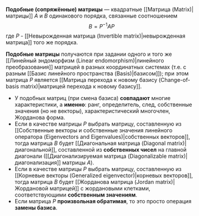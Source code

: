 **Подобные (сопряжённые) матрицы** — квадратные [[Матрица (Matrix)|матрицы]] $A$ и $B$ одинакового порядка, связанные соотношением$$B=P^{-1}AP$$где $P$ - [[Невырожденная матрица (Invertible matrix)|невырожденная матрица]] того же порядка.

**Подобные матрицы** получаются при задании одного и того же [[Линейный эндоморфизм (Linear endomorphism)|линейного преобразования]] матрицей в разных координатных системах (т.е. с разным [[Базис линейного пространства (Basis)|базисом]]); при этом матрица $Р$ является [[Матрица перехода к новому базису (Change-of-basis matrix)|матрицей перехода к новому базису]].

- У подобных матриц (при смена базиса) **совпадают** многие характеристики, а **именно**: ранг, определитель, след, собственные значения (но не векторы), характеристический многочлен, Жорданова форма.
- Если в качестве матрицы $P$ выбрать матрицу, составленную из [[Собственные векторы и собственные значения линейного оператора (Eigenvectors and Eigenvalues)|собственных векторов]], тогда матрица $B$ будет [[Диагональная матрица (Diagonal matrix)|диагональной]], составленной из **собственных чисел** на главной диагонали ([[Диагонализируемая матрица (Diagonalizable matrix)|диагонализация]] матрицы $A$).
- Если в качестве матрицы $P$ выбрать матрицу, составленную из [[Корневые векторы (Generalized eigenvector)|корневых векторов]], тогда матрица $B$ будет [[Жорданова матрица (Jordan matrix)|Жордановой матрицей]] с жордановыми клетками, соответствующими **собственным значениям**.
- Если матрица $P$ **произвольная обратимая**, то это просто операция **замены базиса**.